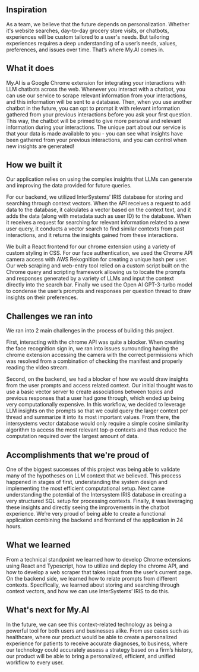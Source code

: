 ## Inspiration

As a team, we believe that the future depends on personalization. Whether it's website searches, day-to-day grocery store visits, or chatbots, experiences will be custom tailored to a user's needs. But tailoring experiences requires a deep understanding of a user’s needs, values, preferences, and issues over time. That’s where My.AI comes in.

## What it does

My.AI is a Google Chrome extension for integrating your interactions with LLM chatbots across the web. Whenever you interact with a chatbot, you can use our service to scrape relevant information from your interactions, and this information will be sent to a database. Then, when you use another chatbot in the future, you can opt to prompt it with relevant information gathered from your previous interactions before you ask your first question. This way, the chatbot will be primed to give more personal and relevant information during your interactions. The unique part about our service is that your data is made available to you - you can see what insights have been gathered from your previous interactions, and you can control when new insights are generated!

## How we built it

Our application relies on using the complex insights that LLMs can generate and improving the data provided for future queries. 

For our backend, we utilized InterSystems’ IRIS database for storing and searching through context vectors. When the API receives a request to add data to the database, it calculates a vector based on the context text, and it adds the data (along with metadata such as user ID) to the database. When it receives a request for searching for relevant information related to a new user query, it conducts a vector search to find similar contexts from past interactions, and it returns the insights gained from these interactions.

We built a React frontend for our chrome extension using a variety of custom styling in CSS. For our face authentication, we used the Chrome API camera access with AWS Rekognition for creating a unique hash per user. Our web scraping and web-entry tool relied on a custom script built on the Chrome query and scripting framework allowing us to locate the prompts and responses generated by a variety of LLMs and input the context directly into the search bar. Finally we used the Open AI GPT-3-turbo model to condense the user’s prompts and responses per question thread to draw insights on their preferences.

## Challenges we ran into

We ran into 2 main challenges in the process of building this project.

First, interacting with the chrome API was quite a blocker. When creating the face recognition sign in, we ran into issues surrounding having the chrome extension accessing the camera with the correct permissions which was resolved from a combination of checking the manifest and properly reading the video stream.

Second, on the backend, we had a blocker of how we would draw insights from the user prompts and access related context. Our initial thought was to use a basic vector server to create associations between topics and previous responses that a user had gone through, which ended up being very computationally expensive. In this workflow, we decided to leverage LLM insights on the prompts so that we could query the larger context per thread and summarize it into its most important values. From there, the intersystems vector database would only require a simple cosine similarity algorithm to access the most relevant top-p contexts and thus reduce the computation required over the largest amount of data.

## Accomplishments that we're proud of

One of the biggest successes of this project was being able to validate many of the hypotheses on LLM context that we believed. This process happened in stages of first, understanding the system design and implementing the most efficient computational setup. Next came understanding the potential of the Intersystem IRIS database in creating a very structured SQL setup for processing contexts. Finally, it was leveraging these insights and directly seeing the improvements in the chatbot experience. We’re very proud of being able to create a functional application combining the backend and frontend of the application in 24 hours.

## What we learned

From a technical standpoint we learned how to develop Chrome extensions using React and Typescript, how to utilize and deploy the chrome API, and how to develop a web scraper that takes input from the user’s current page. On the backend side, we learned how to relate prompts from different contexts. Specifically, we learned about storing and searching through context vectors, and how we can use InterSystems’ IRIS to do this.

## What's next for My.AI

In the future, we can see this context-related technology as being a powerful tool for both users and businesses alike. From use cases such as healthcare, where our product would be able to create a personalized experience for patients to receive accurate diagnoses, to business, where our technology could accurately assess a strategy based on a firm’s history, our product will be able to bring a personalized, efficient, and unified workflow to every user. 

